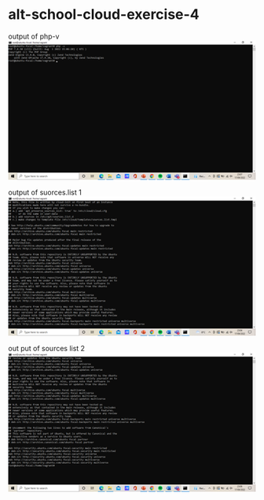 # alt-school-cloud-exercise-4

output of php-v
![Alt text](/EXERCISE4/phpv.png "Optional Title")

output of suorces.list 1
![Alt text](/EXERCISE4/sourcelist1.png "Optional Title")


out put of sources list 2
![Alt text](/EXERCISE4/sourceslist2.png "Optional Title")
